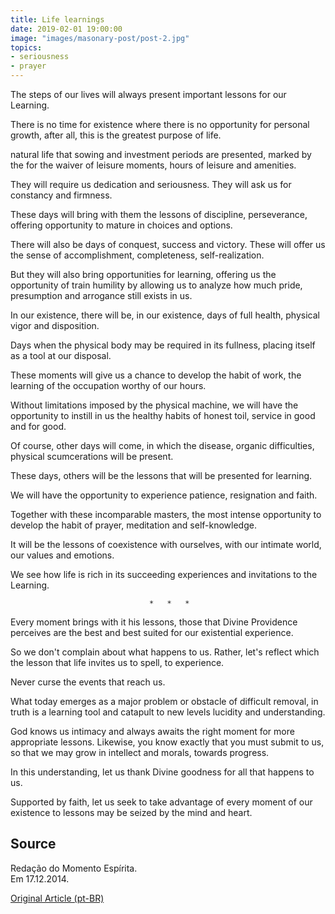 ```yaml
---
title: Life learnings
date: 2019-02-01 19:00:00
image: "images/masonary-post/post-2.jpg"
topics: 
- seriousness
- prayer
---
```


The steps of our lives will always present important lessons for our
Learning.

There is no time for existence where there is no opportunity for personal growth,
after all, this is the greatest purpose of life.

natural life that sowing and investment periods are presented, marked by the
for the waiver of leisure moments, hours of leisure and amenities.

They will require us dedication and seriousness. They will ask us for constancy and firmness.

These days will bring with them the lessons of discipline, perseverance, offering
opportunity to mature in choices and options.

There will also be days of conquest, success and victory. These will offer us the
sense of accomplishment, completeness, self-realization.

But they will also bring opportunities for learning, offering us the opportunity of
train humility by allowing us to analyze how much pride, presumption
and arrogance still exists in us.

In our existence, there will be, in our existence, days of full health, physical vigor and disposition.

Days when the physical body may be required in its fullness, placing itself
as a tool at our disposal.

These moments will give us a chance to develop the habit of work, the
learning of the occupation worthy of our hours.

Without limitations imposed by the physical machine, we will have the opportunity to instill
in us the healthy habits of honest toil, service in good and for good.

Of course, other days will come, in which the disease, organic difficulties,
physical scumcerations will be present.

These days, others will be the lessons that will be presented for learning.

We will have the opportunity to experience patience, resignation and faith.

Together with these incomparable masters, the most intense opportunity to
develop the habit of prayer, meditation and self-knowledge.

It will be the lessons of coexistence with ourselves, with our intimate world, our
values and emotions.

We see how life is rich in its succeeding experiences and invitations to the
Learning.

                                   *   *   *

Every moment brings with it his lessons, those that Divine Providence perceives
are the best and best suited for our existential experience.

So we don't complain about what happens to us. Rather, let's reflect which
the lesson that life invites us to spell, to experience.

Never curse the events that reach us.

What today emerges as a major problem or obstacle of difficult removal, in
truth is a learning tool and catapult to new levels
lucidity and understanding.

God knows us intimacy and always awaits the right moment for
more appropriate lessons. Likewise, you know exactly that you must submit to us,
so that we may grow in intellect and morals, towards progress.

In this understanding, let us thank Divine goodness for all that happens to us.

Supported by faith, let us seek to take advantage of every moment of our existence to
lessons may be seized by the mind and heart.

## Source
Redação do Momento Espírita.  
Em 17.12.2014.


[Original Article (pt-BR)](http://momento.com.br/pt/ler_texto.php?id=4330)
